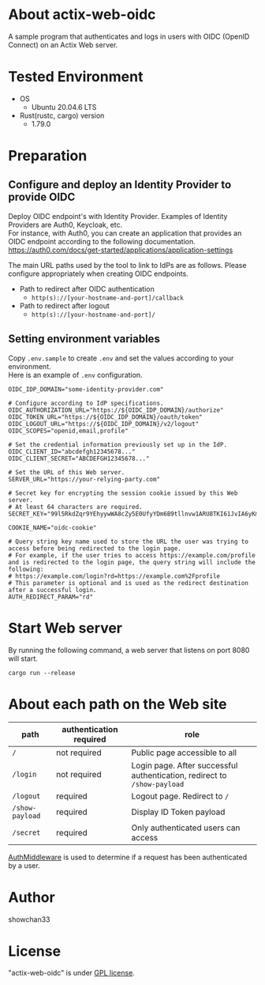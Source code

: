# About actix-web-oidc

A sample program that authenticates and logs in users with OIDC (OpenID Connect) on an Actix Web server.

# Tested Environment

* OS
    * Ubuntu 20.04.6 LTS
* Rust(rustc, cargo) version
    * 1.79.0

# Preparation

## Configure and deploy an Identity Provider to provide OIDC

Deploy OIDC endpoint's with Identity Provider. Examples of Identity Providers are Auth0, Keycloak, etc.<br>
For instance, with Auth0, you can create an application that provides an OIDC endpoint according to the following documentation.<br>
https://auth0.com/docs/get-started/applications/application-settings

The main URL paths used by the tool to link to IdPs are as follows. Please configure appropriately when creating OIDC endpoints.

* Path to redirect after OIDC authentication
    * ``http(s)://[your-hostname-and-port]/callback``
* Path to redirect after logout
    * ``http(s)://[your-hostname-and-port]/``

## Setting environment variables

Copy ``.env.sample`` to create ``.env`` and set the values according to your environment.<br>
Here is an example of ``.env`` configuration.

```sh:.env
OIDC_IDP_DOMAIN="some-identity-provider.com"

# Configure according to IdP specifications.
OIDC_AUTHORIZATION_URL="https://${OIDC_IDP_DOMAIN}/authorize"
OIDC_TOKEN_URL="https://${OIDC_IDP_DOMAIN}/oauth/token"
OIDC_LOGOUT_URL="https://${OIDC_IDP_DOMAIN}/v2/logout"
OIDC_SCOPES="openid,email,profile"

# Set the credential information previously set up in the IdP.
OIDC_CLIENT_ID="abcdefgh12345678..."
OIDC_CLIENT_SECRET="ABCDEFGH12345678..."

# Set the URL of this Web server.
SERVER_URL="https://your-relying-party.com"

# Secret key for encrypting the session cookie issued by this Web server.
# At least 64 characters are required.
SECRET_KEY="99l5RkdZqr9YEhyywWA8cZy5E0UfyYDm6B9tllnvw1ARU8TKI61JvIA6yKmJRwHzgdLfZwLK"

COOKIE_NAME="oidc-cookie"

# Query string key name used to store the URL the user was trying to access before being redirected to the login page.
# For example, if the user tries to access https://example.com/profile and is redirected to the login page, the query string will include the following:
# https://example.com/login?rd=https://example.com%2Fprofile
# This parameter is optional and is used as the redirect destination after a successful login.
AUTH_REDIRECT_PARAM="rd"
```

# Start Web server

By running the following command, a web server that listens on port 8080 will start.

```
cargo run --release
```

# About each path on the Web site

| path | authentication required | role |
| --- | --- | --- |
| ``/`` | not required | Public page accessible to all |
| ``/login`` | not required | Login page. After successful authentication, redirect to ``/show-payload`` |
| ``/logout`` | required | Logout page. Redirect to ``/`` |
| ``/show-payload`` | required | Display ID Token payload |
| ``/secret`` | required | Only authenticated users can access |

[AuthMiddleware](src/auth_middleware.rs) is used to determine if a request has been authenticated by a user.

# Author
 
showchan33

# License
"actix-web-oidc" is under [GPL license](https://www.gnu.org/licenses/licenses.en.html).
